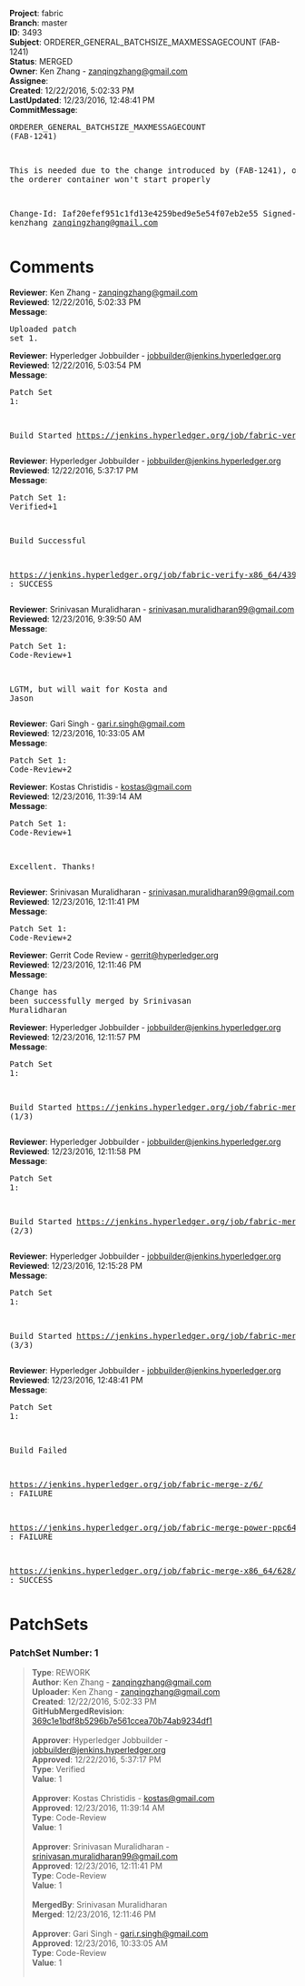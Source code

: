 <strong>Project</strong>: fabric<br><strong>Branch</strong>: master<br><strong>ID</strong>: 3493<br><strong>Subject</strong>: ORDERER_GENERAL_BATCHSIZE_MAXMESSAGECOUNT (FAB-1241)<br><strong>Status</strong>: MERGED<br><strong>Owner</strong>: Ken Zhang - zanqingzhang@gmail.com<br><strong>Assignee</strong>:<br><strong>Created</strong>: 12/22/2016, 5:02:33 PM<br><strong>LastUpdated</strong>: 12/23/2016, 12:48:41 PM<br><strong>CommitMessage</strong>:<br><pre>ORDERER_GENERAL_BATCHSIZE_MAXMESSAGECOUNT (FAB-1241)

This is needed due to the change introduced by (FAB-1241), otherwise the orderer container won't start properly

Change-Id: Iaf20efef951c1fd13e4259bed9e5e54f07eb2e55
Signed-off-by: kenzhang <zanqingzhang@gmail.com>
</pre><h1>Comments</h1><strong>Reviewer</strong>: Ken Zhang - zanqingzhang@gmail.com<br><strong>Reviewed</strong>: 12/22/2016, 5:02:33 PM<br><strong>Message</strong>: <pre>Uploaded patch set 1.</pre><strong>Reviewer</strong>: Hyperledger Jobbuilder - jobbuilder@jenkins.hyperledger.org<br><strong>Reviewed</strong>: 12/22/2016, 5:03:54 PM<br><strong>Message</strong>: <pre>Patch Set 1:

Build Started https://jenkins.hyperledger.org/job/fabric-verify-x86_64/4390/</pre><strong>Reviewer</strong>: Hyperledger Jobbuilder - jobbuilder@jenkins.hyperledger.org<br><strong>Reviewed</strong>: 12/22/2016, 5:37:17 PM<br><strong>Message</strong>: <pre>Patch Set 1: Verified+1

Build Successful 

https://jenkins.hyperledger.org/job/fabric-verify-x86_64/4390/ : SUCCESS</pre><strong>Reviewer</strong>: Srinivasan Muralidharan - srinivasan.muralidharan99@gmail.com<br><strong>Reviewed</strong>: 12/23/2016, 9:39:50 AM<br><strong>Message</strong>: <pre>Patch Set 1: Code-Review+1

LGTM, but will wait for Kosta and Jason</pre><strong>Reviewer</strong>: Gari Singh - gari.r.singh@gmail.com<br><strong>Reviewed</strong>: 12/23/2016, 10:33:05 AM<br><strong>Message</strong>: <pre>Patch Set 1: Code-Review+2</pre><strong>Reviewer</strong>: Kostas Christidis - kostas@gmail.com<br><strong>Reviewed</strong>: 12/23/2016, 11:39:14 AM<br><strong>Message</strong>: <pre>Patch Set 1: Code-Review+1

Excellent. Thanks!</pre><strong>Reviewer</strong>: Srinivasan Muralidharan - srinivasan.muralidharan99@gmail.com<br><strong>Reviewed</strong>: 12/23/2016, 12:11:41 PM<br><strong>Message</strong>: <pre>Patch Set 1: Code-Review+2</pre><strong>Reviewer</strong>: Gerrit Code Review - gerrit@hyperledger.org<br><strong>Reviewed</strong>: 12/23/2016, 12:11:46 PM<br><strong>Message</strong>: <pre>Change has been successfully merged by Srinivasan Muralidharan</pre><strong>Reviewer</strong>: Hyperledger Jobbuilder - jobbuilder@jenkins.hyperledger.org<br><strong>Reviewed</strong>: 12/23/2016, 12:11:57 PM<br><strong>Message</strong>: <pre>Patch Set 1:

Build Started https://jenkins.hyperledger.org/job/fabric-merge-z/6/ (1/3)</pre><strong>Reviewer</strong>: Hyperledger Jobbuilder - jobbuilder@jenkins.hyperledger.org<br><strong>Reviewed</strong>: 12/23/2016, 12:11:58 PM<br><strong>Message</strong>: <pre>Patch Set 1:

Build Started https://jenkins.hyperledger.org/job/fabric-merge-power-ppc64le/6/ (2/3)</pre><strong>Reviewer</strong>: Hyperledger Jobbuilder - jobbuilder@jenkins.hyperledger.org<br><strong>Reviewed</strong>: 12/23/2016, 12:15:28 PM<br><strong>Message</strong>: <pre>Patch Set 1:

Build Started https://jenkins.hyperledger.org/job/fabric-merge-x86_64/628/ (3/3)</pre><strong>Reviewer</strong>: Hyperledger Jobbuilder - jobbuilder@jenkins.hyperledger.org<br><strong>Reviewed</strong>: 12/23/2016, 12:48:41 PM<br><strong>Message</strong>: <pre>Patch Set 1:

Build Failed 

https://jenkins.hyperledger.org/job/fabric-merge-z/6/ : FAILURE

https://jenkins.hyperledger.org/job/fabric-merge-power-ppc64le/6/ : FAILURE

https://jenkins.hyperledger.org/job/fabric-merge-x86_64/628/ : SUCCESS</pre><h1>PatchSets</h1><h3>PatchSet Number: 1</h3><blockquote><strong>Type</strong>: REWORK<br><strong>Author</strong>: Ken Zhang - zanqingzhang@gmail.com<br><strong>Uploader</strong>: Ken Zhang - zanqingzhang@gmail.com<br><strong>Created</strong>: 12/22/2016, 5:02:33 PM<br><strong>GitHubMergedRevision</strong>: [369c1e1bdf8b5296b7e561ccea70b74ab9234df1](https://github.com/hyperledger/fabric/commit/369c1e1bdf8b5296b7e561ccea70b74ab9234df1)<br><br><strong>Approver</strong>: Hyperledger Jobbuilder - jobbuilder@jenkins.hyperledger.org<br><strong>Approved</strong>: 12/22/2016, 5:37:17 PM<br><strong>Type</strong>: Verified<br><strong>Value</strong>: 1<br><br><strong>Approver</strong>: Kostas Christidis - kostas@gmail.com<br><strong>Approved</strong>: 12/23/2016, 11:39:14 AM<br><strong>Type</strong>: Code-Review<br><strong>Value</strong>: 1<br><br><strong>Approver</strong>: Srinivasan Muralidharan - srinivasan.muralidharan99@gmail.com<br><strong>Approved</strong>: 12/23/2016, 12:11:41 PM<br><strong>Type</strong>: Code-Review<br><strong>Value</strong>: 1<br><br><strong>MergedBy</strong>: Srinivasan Muralidharan<br><strong>Merged</strong>: 12/23/2016, 12:11:46 PM<br><br><strong>Approver</strong>: Gari Singh - gari.r.singh@gmail.com<br><strong>Approved</strong>: 12/23/2016, 10:33:05 AM<br><strong>Type</strong>: Code-Review<br><strong>Value</strong>: 1<br><br></blockquote>